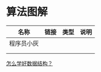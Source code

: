 # 算法图解

| 名称       | 链接 | 类型 | 说明 |
| ---------- | ---- | ---- | ---- |
| 程序员小灰 |      |      |      |
|            |      |      |      |
|            |      |      |      |

[怎么学好数据结构？](https://www.zhihu.com/question/19830721)